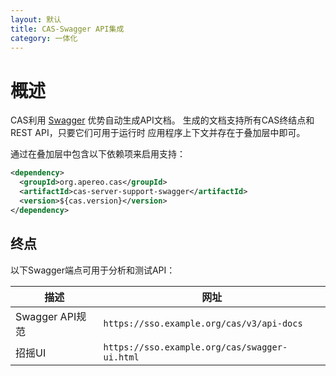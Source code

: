 ```yaml
---
layout: 默认
title: CAS-Swagger API集成
category: 一体化
---
```


# 概述

CAS利用 [Swagger](https://swagger.io/) 优势自动生成API文档。 生成的文档支持所有CAS终结点和REST API，只要它们可用于运行时 应用程序上下文并存在于叠加层中即可。

通过在叠加层中包含以下依赖项来启用支持：

```xml
<dependency>
  <groupId>org.apereo.cas</groupId>
  <artifactId>cas-server-support-swagger</artifactId>
  <version>${cas.version}</version>
</dependency>
```

## 终点

以下Swagger端点可用于分析和测试API：

| 描述            | 网址                                            |
| ------------- | --------------------------------------------- |
| Swagger API规范 | `https://sso.example.org/cas/v3/api-docs`     |
| 招摇UI          | `https://sso.example.org/cas/swagger-ui.html` |       
